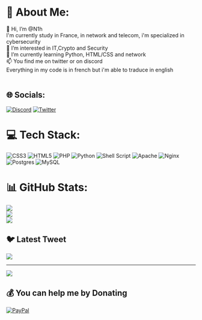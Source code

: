 # 💫 About Me:
👋 Hi, I’m @N1h<br>I'm currently study in France, in network and telecom, i'm specialized in cybersecurity<br>👀 I’m interested in IT,Crypto and Security<br>🌱 I’m currently learning Python, HTML/CSS and network<br>📫 You find me on twitter or on discord<br>Everything in my code is in french but i'm able to traduce in english<br><br>


## 🌐 Socials:
[![Discord](https://img.shields.io/badge/Discord-%237289DA.svg?logo=discord&logoColor=white)](https://discord.gg/N1gHT#2629) 
[![Twitter](https://img.shields.io/badge/Twitter-%231DA1F2.svg?logo=Twitter&logoColor=white)](https://twitter.com/N_1_gHt)

# 💻 Tech Stack:
![CSS3](https://img.shields.io/badge/css3-%231572B6.svg?style=flat&logo=css3&logoColor=white) ![HTML5](https://img.shields.io/badge/html5-%23E34F26.svg?style=flat&logo=html5&logoColor=white) ![PHP](https://img.shields.io/badge/php-%23777BB4.svg?style=flat&logo=php&logoColor=white) ![Python](https://img.shields.io/badge/python-3670A0?style=flat&logo=python&logoColor=ffdd54) ![Shell Script](https://img.shields.io/badge/shell_script-%23121011.svg?style=flat&logo=gnu-bash&logoColor=white) ![Apache](https://img.shields.io/badge/apache-%23D42029.svg?style=flat&logo=apache&logoColor=white) ![Nginx](https://img.shields.io/badge/nginx-%23009639.svg?style=flat&logo=nginx&logoColor=white) ![Postgres](https://img.shields.io/badge/postgres-%23316192.svg?style=flat&logo=postgresql&logoColor=white) ![MySQL](https://img.shields.io/badge/mysql-%2300f.svg?style=flat&logo=mysql&logoColor=white)
# 📊 GitHub Stats:
![](https://github-readme-stats.vercel.app/api?username=N1H&theme=prussian&hide_border=false&include_all_commits=true&count_private=true)<br/>
![](https://github-readme-streak-stats.herokuapp.com/?user=N1H&theme=prussian&hide_border=false)<br/>
![](https://github-readme-stats.vercel.app/api/top-langs/?username=N1H&theme=prussian&hide_border=false&include_all_commits=true&count_private=true&layout=compact)

## 🐦 Latest Tweet
[![](https://gtce.itsvg.in/api?username=N_1_gHt)](https://github.com/VishwaGauravIn/github-twitter-card-embed)

---
[![](https://visitcount.itsvg.in/api?id=N1H&icon=1&color=1)](https://visitcount.itsvg.in)

  ## 💰 You can help me by Donating
  [![PayPal](https://img.shields.io/badge/PayPal-00457C?style=for-the-badge&logo=paypal&logoColor=white)](https://paypal.me/alN1gHt) 

  
<!-- Proudly created with GPRM ( https://gprm.itsvg.in ) -->
